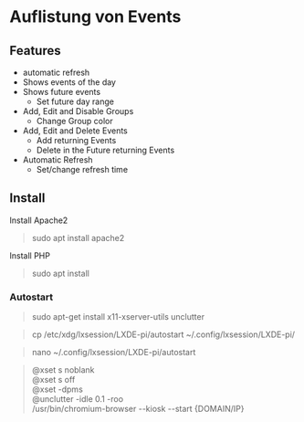 # Auflistung von Events

## Features

* automatic refresh
* Shows events of the day
* Shows future events
    * Set future day range
* Add, Edit and Disable Groups
    * Change Group color
* Add, Edit and Delete Events
    * Add returning Events
    * Delete in the Future returning Events
* Automatic Refresh
    * Set/change refresh time


## Install

Install Apache2
> sudo apt install apache2

Install PHP
> sudo apt install

### Autostart
> sudo apt-get install x11-xserver-utils unclutter

> cp /etc/xdg/lxsession/LXDE-pi/autostart ~/.config/lxsession/LXDE-pi/

> nano ~/.config/lxsession/LXDE-pi/autostart

> @xset s noblank <br>
> @xset s off <br>
> @xset -dpms <br>
> @unclutter -idle 0.1 -roo <br>
> /usr/bin/chromium-browser --kiosk --start {DOMAIN/IP}